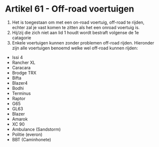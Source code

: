 # Artikel 61 - Off-road voertuigen

1. Het is toegestaan om met een on-road voertuig, off-road te rijden, echter zal je vast komen te zitten als het een onroad voertuig is.
2. Hij/zij die zich niet aan lid 1 houdt wordt bestraft volgense de 1e catagorie
3. Enkele voertuigen kunnen zonder problemen off-road rijden. Hieronder zijn alle voertuigen benoemd welke wel off-road kunnen rijden:

- Issi 4
- Rancher XL
- Caracara
- Brodge TRX
- Bifta
- Blazer4
- Bodhi
- Terminus
- Raptor
- G65
- GL63
- Blazer
- Amarok
- XC 90
- Ambulance (Sandstorm)
- Politie (everon)
- BBT (Caminhonete)
